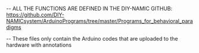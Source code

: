 
-- ALL THE FUNCTIONS ARE DEFINED IN THE DIY-NAMIC GITHUB: https://github.com/DIY-NAMICsystem/ArduinoPrograms/tree/master/Programs_for_behavioral_paradigms

-- These files only contain the Arduino codes that are uploaded to the hardware with annotations

